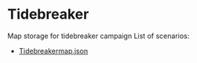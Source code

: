 # Tidebreaker
Map storage for tidebreaker campaign
List of scenarios:
- [Tidebreakermap.json](Tidebreakermap.json)
